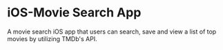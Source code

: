 # iOS-Movie Search App
A movie search iOS app that users can search, save and view a list of top movies by utilizing TMDb's API.
